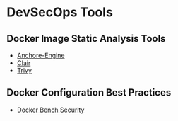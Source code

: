 # DevSecOps Tools

## Docker Image Static Analysis Tools
- [Anchore-Engine](https://github.com/AlfredoPardo/devsecops/tree/master/container_static_analysis/anchore-engine)
- [Clair](https://github.com/AlfredoPardo/devsecops/tree/master/container_static_analysis/clair)
- [Trivy](https://github.com/AlfredoPardo/devsecops/tree/master/container_static_analysis/trivy)

## Docker Configuration Best Practices

- [Docker Bench Security]()